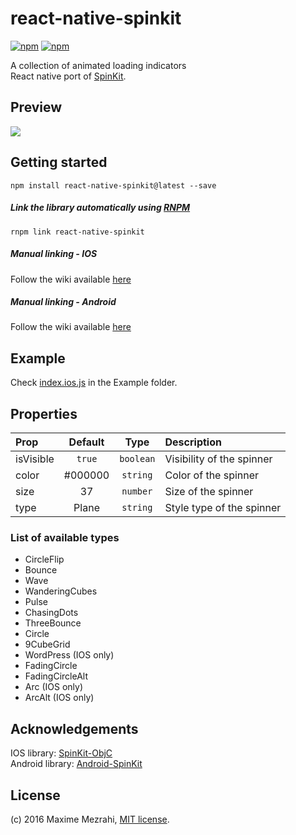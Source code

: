# react-native-spinkit

[![npm](https://img.shields.io/npm/dm/react-native-spinkit.svg?maxAge=2592000)]()
[![npm](https://img.shields.io/npm/dt/react-native-spinkit.svg?maxAge=2592000)]()   

A collection of animated loading indicators   
React native port of [SpinKit](http://tobiasahlin.com/spinkit/).

## Preview
![](http://i.imgur.com/AwJsakU.gif)

## Getting started

`npm install react-native-spinkit@latest --save`

##### Link the library automatically using [RNPM](https://github.com/rnpm/rnpm)
`rnpm link react-native-spinkit`

##### Manual linking - IOS
Follow the wiki available [here](https://github.com/maxs15/react-native-spinkit/wiki/Manual-linking---IOS)

##### Manual linking - Android
Follow the wiki available [here](https://github.com/maxs15/react-native-spinkit/wiki/Manual-linking---Android)

## Example
Check [index.ios.js](https://github.com/maxs15/react-native-spinkit/blob/master/Example/index.ios.js) in the Example folder.

## Properties

| Prop  | Default  | Type | Description |
| :------------ |:---------------:| :---------------:| :-----|
| isVisible | `true` | `boolean` | Visibility of the spinner |
| color | #000000 | `string` | Color of the spinner  |
| size | 37 | `number` | Size of the spinner |
| type | Plane | `string` | Style type of the spinner |

### List of available types

- CircleFlip
- Bounce
- Wave
- WanderingCubes
- Pulse
- ChasingDots
- ThreeBounce
- Circle
- 9CubeGrid
- WordPress (IOS only)
- FadingCircle
- FadingCircleAlt
- Arc (IOS only)
- ArcAlt (IOS only)

## Acknowledgements

IOS library: [SpinKit-ObjC](https://github.com/raymondjavaxx/SpinKit-ObjC)   
Android  library: [Android-SpinKit](https://github.com/ybq/Android-SpinKit)

## License

(c) 2016 Maxime Mezrahi, [MIT license](/LICENSE).